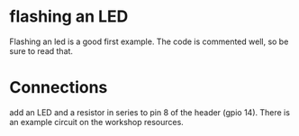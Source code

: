 # flashing an LED

Flashing an led is a good first example. The code is commented well, so be sure to read that.

# Connections

add an LED and a resistor in series to pin 8 of the header (gpio 14). There is an example circuit on the workshop resources.
